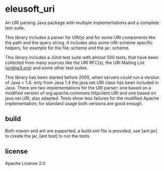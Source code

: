 eleusoft_uri
============

An URI parsing Java package with multiple implementations and a complete test suite.

This library includes a parser for URI(s) and for some URI components like the path and the query string. It includes also some URI-scheme specific helpers, for example for the file: scheme and the jar: scheme.

This library includes a JUnit test suite with almost 500 tests, that have been collected from many sources like the URI RFC(s), the URI Mailing List (uri@w3.org) and some other test suites.  

This library has been started before 2005, when servers could run a version of Java < 1.4: only from Java 1.4 the java.net.URI class has been included in Java. There are two implementations for the URI parser: one based on a modified version of org.apache.commons.httpclient.URI and one based on java.net.URI, also adapted. Tests show less failures for the modified Apache implementation; for standard usage both versions are good enough.

build
-----

Both maven and ant are supported, a build.xml file is provided, use [ant jar] to create the jar, [ant test] to run the tests.

license
-------

Apache License 2.0



